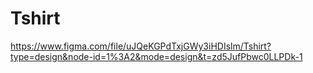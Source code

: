 # Tshirt

https://www.figma.com/file/uJQeKGPdTxjGWy3iHDIslm/Tshirt?type=design&node-id=1%3A2&mode=design&t=zd5JufPbwc0LLPDk-1
